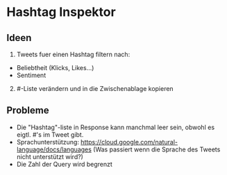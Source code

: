 # Hashtag Inspektor

## Ideen

1.    Tweets fuer einen Hashtag filtern nach:
*  Beliebtheit (Klicks, Likes…)
*  Sentiment 

2.    #-Liste verändern und in die Zwischenablage kopieren

## Probleme 
*  Die "Hashtag"-liste in Response kann manchmal leer sein, obwohl es eigtl. #'s im Tweet gibt.
*  Sprachunterstützung: https://cloud.google.com/natural-language/docs/languages (Was passiert wenn die Sprache des Tweets nicht unterstützt wird?)
*  Die Zahl der Query wird begrenzt

